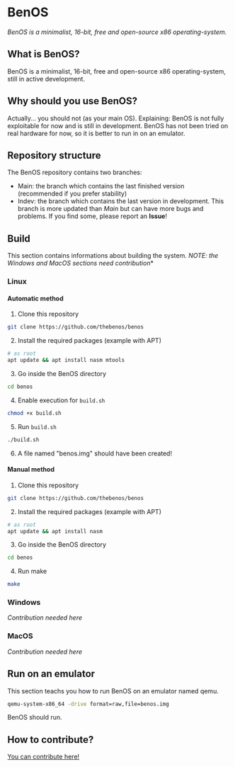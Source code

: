 # BenOS

*BenOS is a minimalist, 16-bit, free and open-source x86 operating-system.*

## What is BenOS?
BenOS is a minimalist, 16-bit, free and open-source x86 operating-system, still in active development.

## Why should you use BenOS?
Actually... you should not (as your main OS). Explaining: BenOS is not fully exploitable for now and is still in development. BenOS has not been tried on real hardware for now, so it is better to run in on an emulator.

## Repository structure
The BenOS repository contains two branches:
- Main: the branch which contains the last finished version (recommended if you prefer stability)
- Indev: the branch which contains the last version in development. This branch is more updated than *Main* but can have more bugs and problems. If you find some, please report an **Issue**!

## Build
This section contains informations about building the system.
*NOTE: the Windows and MacOS sections need contribution**

### Linux
#### Automatic method
1. Clone this repository
```bash
git clone https://github.com/thebenos/benos
```
2. Install the required packages (example with APT)
```bash
# as root
apt update && apt install nasm mtools
```
3. Go inside the BenOS directory
```bash
cd benos
```
4. Enable execution for `build.sh`
```bash
chmod +x build.sh
```
5. Run `build.sh`
```bash
./build.sh
```
6. A file named "benos.img" should have been created!

#### Manual method
1. Clone this repository
```bash
git clone https://github.com/thebenos/benos
```
2. Install the required packages (example with APT)
```bash
# as root
apt update && apt install nasm
```
3. Go inside the BenOS directory
```bash
cd benos
```
4. Run make
```bash
make
```

### Windows
*Contribution needed here*
### MacOS
*Contribution needed here*

## Run on an emulator
This section teachs you how to run BenOS on an emulator named qemu.
```bash
qemu-system-x86_64 -drive format=raw,file=benos.img
```
BenOS should run.

## How to contribute?
[You can contribute here!](CONTRIBUTING.md)